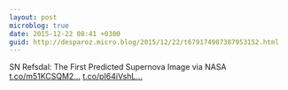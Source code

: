 ```yaml
---
layout: post
microblog: true
date: 2015-12-22 08:41 +0300
guid: http://desparoz.micro.blog/2015/12/22/t679174987387953152.html
---
```

SN Refsdal: The First Predicted Supernova Image    via NASA [t.co/m51KCSQM2...](https://t.co/m51KCSQM2P) [t.co/pI64iVshL...](https://t.co/pI64iVshL0)
